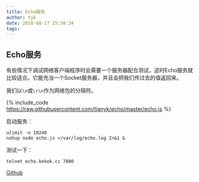 ```yaml
---
title: Echo服务
author: tyk
date: 2018-08-17 15:58:34
tags:
---
```

## Echo服务
有些情况下调试网络客户端程序时会需要一个服务器配合测试，这时Echo服务就比较适合。它能充当一个Socket服务器，并且会把我们传过去的值返回来。

我们以`\n`或`\r\n`作为网络包的分隔符。

{% include_code https://raw.githubusercontent.com/tianyk/echo/master/echo.js %}

启动服务：
```  
ulimit -n 10240
nohup node echo.js >/var/log/echo.log 2>&1 & 
```

测试一下：
```  
telnet echo.kekek.cc 7000
```

[Github](https://github.com/tianyk/echo.git)
